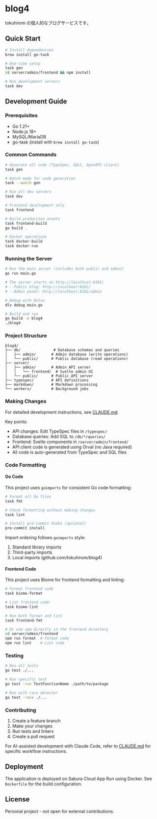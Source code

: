 # blog4

tokuhirom の個人的なブログサービスです｡

## Quick Start

```bash
# Install dependencies
brew install go-task

# One-time setup
task gen
cd server/admin/frontend && npm install

# Run development servers
task dev
```

## Development Guide

### Prerequisites
- Go 1.21+
- Node.js 18+
- MySQL/MariaDB
- go-task (install with `brew install go-task`)

### Common Commands

```bash
# Generate all code (TypeSpec, SQLC, OpenAPI client)
task gen

# Watch mode for code generation
task --watch gen

# Run all dev servers
task dev

# Frontend development only
task frontend

# Build production assets
task frontend-build
go build .

# Docker operations
task docker-build
task docker-run
```

### Running the Server

```bash
# Run the main server (includes both public and admin)
go run main.go

# The server starts on http://localhost:8181/
# - Public blog: http://localhost:8181/
# - Admin panel: http://localhost:8181/admin

# Debug with Delve
dlv debug main.go

# Build and run
go build -o blog4
./blog4
```

### Project Structure

```
blog4/
├── db/               # Database schemas and queries
│   ├── admin/       # Admin database (write operations)
│   └── public/      # Public database (read operations)
├── server/
│   ├── admin/       # Admin API server
│   │   └── frontend/  # Svelte admin UI
│   └── public/      # Public API server
├── typespec/        # API definitions
├── markdown/        # Markdown processing
└── workers/         # Background jobs
```

### Making Changes

For detailed development instructions, see [CLAUDE.md](./CLAUDE.md).

Key points:
- API changes: Edit TypeSpec files in `/typespec/`
- Database queries: Add SQL to `/db/*/queries/`
- Frontend: Svelte components in `/server/admin/frontend/`
- API client code is generated using Orval (no Java required)
- All code is auto-generated from TypeSpec and SQL files

### Code Formatting

#### Go Code
This project uses `goimports` for consistent Go code formatting:

```bash
# Format all Go files
task fmt

# Check formatting without making changes
task lint

# Install pre-commit hooks (optional)
pre-commit install
```

Import ordering follows `goimports` style:
1. Standard library imports
2. Third-party imports
3. Local imports (github.com/tokuhirom/blog4)

#### Frontend Code
This project uses Biome for frontend formatting and linting:

```bash
# Format frontend code
task biome-format

# Lint frontend code
task biome-lint

# Run both format and lint
task frontend-fmt

# Or use npm directly in the frontend directory
cd server/admin/frontend
npm run format  # Format code
npm run lint    # Lint code
```

### Testing

```bash
# Run all tests
go test ./...

# Run specific test
go test -run TestFunctionName ./path/to/package

# Run with race detector
go test -race ./...
```

### Contributing

1. Create a feature branch
2. Make your changes
3. Run tests and linters
4. Create a pull request

For AI-assisted development with Claude Code, refer to [CLAUDE.md](./CLAUDE.md) for specific workflow instructions.

## Deployment

The application is deployed on Sakura Cloud App Run using Docker. See `Dockerfile` for the build configuration.

## License

Personal project - not open for external contributions.
